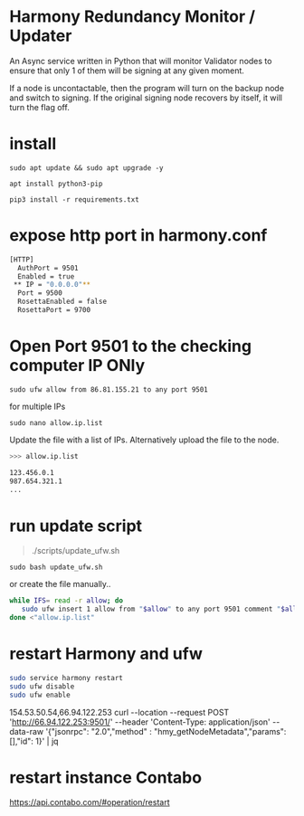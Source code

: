 # Harmony Redundancy Monitor / Updater

An Async service written in Python that will monitor Validator nodes to ensure that only 1 of them will be signing at any given moment.

If a node is uncontactable, then the program will turn on the backup node and switch to signing. If the original signing node recovers by itself, it will turn the flag off.


# install

`sudo apt update && sudo apt upgrade -y`

`apt install python3-pip`

`pip3 install -r requirements.txt`

# expose http port in harmony.conf

```bash
[HTTP]
  AuthPort = 9501
  Enabled = true
 ** IP = "0.0.0.0"**
  Port = 9500
  RosettaEnabled = false
  RosettaPort = 9700
```

# Open Port 9501 to the checking computer IP ONly

`sudo ufw allow from 86.81.155.21 to any port 9501`

for multiple IPs

`sudo nano allow.ip.list`

Update the file with a list of IPs. Alternatively upload the file to the node.

```bash
>>> allow.ip.list

123.456.0.1
987.654.321.1
...

```

# run update script

> ./scripts/update_ufw.sh

`sudo bash update_ufw.sh`

or create the file manually..

```bash
while IFS= read -r allow; do
   sudo ufw insert 1 allow from "$allow" to any port 9501 comment "$allow known redundancy monitoring service"
done <"allow.ip.list"

```

# restart Harmony and ufw

```bash
sudo service harmony restart
sudo ufw disable
sudo ufw enable
```

154.53.50.54,66.94.122.253
curl --location --request POST 'http://66.94.122.253:9501/' --header 'Content-Type: application/json' --data-raw '{"jsonrpc": "2.0","method" : "hmy_getNodeMetadata","params": [],"id": 1}' | jq
# restart instance Contabo
https://api.contabo.com/#operation/restart